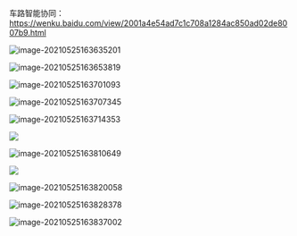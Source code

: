 车路智能协同：https://wenku.baidu.com/view/2001a4e54ad7c1c708a1284ac850ad02de8007b9.html



![image-20210525163635201](https://gitee.com/AiShiYuShiJiePingXing/img/raw/master/img/image-20210525163635201.png)

![image-20210525163653819](https://gitee.com/AiShiYuShiJiePingXing/img/raw/master/img/image-20210525163653819.png)

![image-20210525163701093](https://gitee.com/AiShiYuShiJiePingXing/img/raw/master/img/image-20210525163701093.png)

![image-20210525163707345](https://gitee.com/AiShiYuShiJiePingXing/img/raw/master/img/image-20210525163707345.png)

![image-20210525163714353](C:\Users\Administrator\AppData\Roaming\Typora\typora-user-images\image-20210525163714353.png)

![](https://gitee.com/AiShiYuShiJiePingXing/img/raw/master/img/image-20210525163720612.png)



![image-20210525163810649](https://gitee.com/AiShiYuShiJiePingXing/img/raw/master/img/image-20210525163810649.png)

![](https://gitee.com/AiShiYuShiJiePingXing/img/raw/master/img/image-20210525163744678.png)

![image-20210525163820058](https://gitee.com/AiShiYuShiJiePingXing/img/raw/master/img/image-20210525163820058.png)

![image-20210525163828378](https://gitee.com/AiShiYuShiJiePingXing/img/raw/master/img/image-20210525163828378.png)

![image-20210525163837002](https://gitee.com/AiShiYuShiJiePingXing/img/raw/master/img/image-20210525163837002.png)